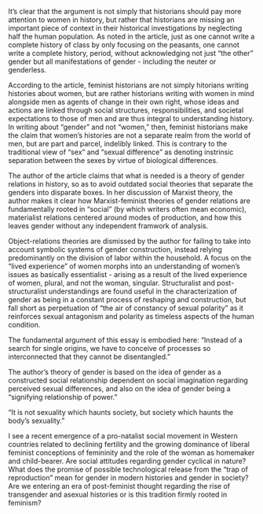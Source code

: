    It’s clear that the argument is not simply that historians should pay more attention to women in history, but rather that historians are missing an important piece of context in their historical investigations by neglecting half the human population. As noted in the article, just as one cannot write a complete history of class by only focusing on the peasants, one cannot write a complete history, period, without acknowledging not just “the other” gender but all manifestations of gender - including the neuter or genderless.

   According to the article, feminist historians are not simply hitorians writing histories about women, but are rather historians writing with women in mind alongside men as agents of change in their own right, whose ideas and actions are linked through social structures, responsibilities, and societal expectations to those of men and are thus integral to understanding history. In writing about “gender” and not “women,” then, feminist historians make the claim that women’s histories are not a separate realm from the world of men, but are part and parcel, indelibly linked. This is contrary to the traditional view of “sex” and “sexual difference” as denoting instrinsic separation between the sexes by virtue of biological differences.
    
   The author of the article claims that what is needed is a theory of gender relations in history, so as to avoid outdated social theories that separate the genders into disparate boxes. In her discussion of Marxist theory, the author makes it clear how Marxist-feminist theories of gender relations are fundamentally rooted in “social” (by which writers often mean economic), materialist relations centered around modes of production, and how this leaves gender without any independent framwork of analysis.
    
   Object-relations theories are dismissed by the author for failing to take into account symbolic systems of gender construction, instead relying predominantly on the division of labor within the household. A focus on the “lived experience” of women morphs into an understanding of women’s issues as basically essentialist - arising as a result of the lived experience of women, plural, and not the woman, singular. Structuralist and post-structuralist understandings are found useful in the characterization of gender as being in a constant process of reshaping and construction, but fall short as perpetuation of “the air of constancy of sexual polarity” as it reinforces sexual antagonism and polarity as timeless aspects of the human condition.
    
   The fundamental argument of this essay is embodied here: “Instead of a search for single origins, we have to conceive of processes so interconnected that they cannot be disentangled.”
    
   The author’s theory of gender is based on the idea of gender as a constructed social relationship dependent on social imagination regarding perceived sexual differences, and also on the idea of gender being a “signifying relationship of power.”
    

“It is not sexuality which haunts society, but society which haunts the body’s sexuality.”


I see a recent emergence of a pro-natalist social movement in Western countries related to declining fertility and the growing dominance of liberal feminist conceptions of femininity and the role of the woman as homemaker and child-bearer. Are social attitudes regarding gender cyclical in nature? What does the promise of possible technological release from the “trap of reproduction” mean for gender in modern histories and gender in society? Are we entering an era of post-feminist thought regarding the rise of transgender and asexual histories or is this tradition firmly rooted in feminism?

